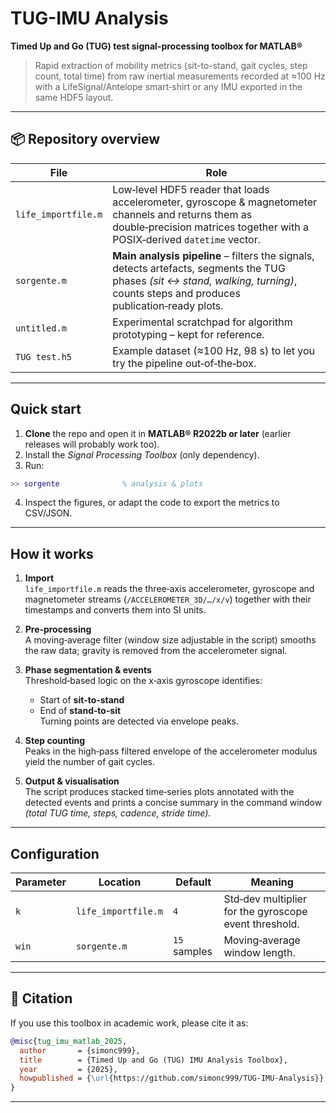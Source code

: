 # TUG-IMU Analysis

**Timed Up and Go (TUG) test signal-processing toolbox for MATLAB®**

> Rapid extraction of mobility metrics (sit-to-stand, gait cycles, step count, total time) from raw inertial measurements recorded at ≈100 Hz with a LifeSignal/Antelope smart‑shirt or any IMU exported in the same HDF5 layout.

---

## 📦 Repository overview

| File | Role |
|------|------|
| `life_importfile.m` | Low‑level HDF5 reader that loads accelerometer, gyroscope & magnetometer channels and returns them as double‑precision matrices together with a POSIX‑derived `datetime` vector. |
| `sorgente.m` | **Main analysis pipeline** – filters the signals, detects artefacts, segments the TUG phases *(sit ↔ stand, walking, turning)*, counts steps and produces publication‑ready plots. |
| `untitled.m` | Experimental scratchpad for algorithm prototyping – kept for reference. |
| `TUG test.h5` | Example dataset (≈100 Hz, 98 s) to let you try the pipeline out‑of‑the‑box. |


---

## Quick start

1. **Clone** the repo and open it in **MATLAB® R2022b or later** (earlier releases will probably work too).  
2. Install the *Signal Processing Toolbox* (only dependency).  
3. Run:

```matlab
>> sorgente              % analysis & plots
```

4. Inspect the figures, or adapt the code to export the metrics to CSV/JSON.

---

## How it works

1. **Import**  
   `life_importfile.m` reads the three‑axis accelerometer, gyroscope and magnetometer streams (`/ACCELEROMETER_3D/…/x/v`) together with their timestamps and converts them into SI units.

2. **Pre‑processing**  
   A moving‑average filter (window size adjustable in the script) smooths the raw data; gravity is removed from the accelerometer signal.

3. **Phase segmentation & events**  
   Threshold‑based logic on the x‑axis gyroscope identifies:  
   - Start of **sit‑to‑stand**  
   - End of **stand‑to‑sit**  
   Turning points are detected via envelope peaks.

4. **Step counting**  
   Peaks in the high‑pass filtered envelope of the accelerometer modulus yield the number of gait cycles.

5. **Output & visualisation**  
   The script produces stacked time‑series plots annotated with the detected events and prints a concise summary in the command window *(total TUG time, steps, cadence, stride time).*  


---

## Configuration

| Parameter | Location | Default | Meaning |
|-----------|----------|---------|---------|
| `k` | `life_importfile.m` | `4` | Std‑dev multiplier for the gyroscope event threshold. |
| `win` | `sorgente.m` | `15` samples | Moving‑average window length. |


---

## 📣 Citation

If you use this toolbox in academic work, please cite it as:

```bibtex
@misc{tug_imu_matlab_2025,
  author       = {simonc999},
  title        = {Timed Up and Go (TUG) IMU Analysis Toolbox},
  year         = {2025},
  howpublished = {\url{https://github.com/simonc999/TUG-IMU-Analysis}}
}
```

---

